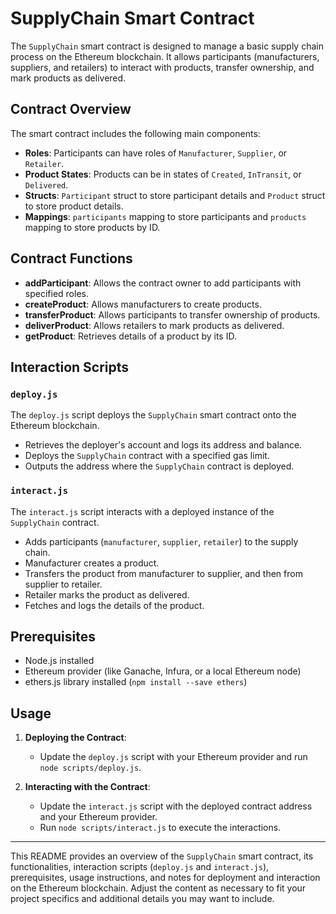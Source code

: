 # SupplyChain Smart Contract

The `SupplyChain` smart contract is designed to manage a basic supply chain process on the Ethereum blockchain. It allows participants (manufacturers, suppliers, and retailers) to interact with products, transfer ownership, and mark products as delivered.

## Contract Overview

The smart contract includes the following main components:

- **Roles**: Participants can have roles of `Manufacturer`, `Supplier`, or `Retailer`.
- **Product States**: Products can be in states of `Created`, `InTransit`, or `Delivered`.
- **Structs**: `Participant` struct to store participant details and `Product` struct to store product details.
- **Mappings**: `participants` mapping to store participants and `products` mapping to store products by ID.

## Contract Functions

- **addParticipant**: Allows the contract owner to add participants with specified roles.
- **createProduct**: Allows manufacturers to create products.
- **transferProduct**: Allows participants to transfer ownership of products.
- **deliverProduct**: Allows retailers to mark products as delivered.
- **getProduct**: Retrieves details of a product by its ID.

## Interaction Scripts

### `deploy.js`

The `deploy.js` script deploys the `SupplyChain` smart contract onto the Ethereum blockchain.

- Retrieves the deployer's account and logs its address and balance.
- Deploys the `SupplyChain` contract with a specified gas limit.
- Outputs the address where the `SupplyChain` contract is deployed.

### `interact.js`

The `interact.js` script interacts with a deployed instance of the `SupplyChain` contract.

- Adds participants (`manufacturer`, `supplier`, `retailer`) to the supply chain.
- Manufacturer creates a product.
- Transfers the product from manufacturer to supplier, and then from supplier to retailer.
- Retailer marks the product as delivered.
- Fetches and logs the details of the product.

## Prerequisites

- Node.js installed
- Ethereum provider (like Ganache, Infura, or a local Ethereum node)
- ethers.js library installed (`npm install --save ethers`)

## Usage

1. **Deploying the Contract**:
   - Update the `deploy.js` script with your Ethereum provider and run `node scripts/deploy.js`.

2. **Interacting with the Contract**:
   - Update the `interact.js` script with the deployed contract address and your Ethereum provider.
   - Run `node scripts/interact.js` to execute the interactions.
---

This README provides an overview of the `SupplyChain` smart contract, its functionalities, interaction scripts (`deploy.js` and `interact.js`), prerequisites, usage instructions, and notes for deployment and interaction on the Ethereum blockchain. Adjust the content as necessary to fit your project specifics and additional details you may want to include.
